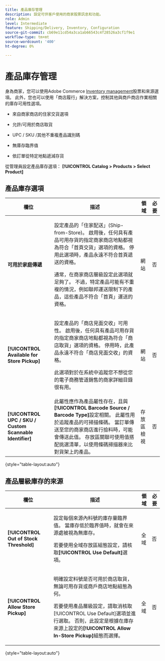 ```yaml
---
title: 產品庫存管理
description: 設定可供客戶使用的商家股票訊息和功能。
role: Admin
level: Intermediate
feature: Shipping/Delivery, Inventory, Configuration
source-git-commit: cb69e11cd54a3ca1ab66543c4f28526a3cf1f9e1
workflow-type: tm+mt
source-wordcount: '400'
ht-degree: 0%

---
```


# 產品庫存管理

身為商家，您可以使用Adobe Commerce [Inventory management](https://experienceleague.adobe.com/en/docs/commerce-admin/inventory/introduction)股票和來源選項。 此外，您也可以使用「商店履行」解決方案，控制其他與商戶商店作業相關的庫存可用性選項。

- 來自商家商店的住家交貨選項

- 允許/可用於商店取貨

- UPC / SKU /其他不重複產品識別碼

- 無庫存臨界值

- 依訂單從特定地點遞減存貨

從管理員設定產品庫存選項： **[!UICONTROL Catalog > Products > Select Product]**

## **產品庫存選項**

| **欄位** | **描述** | **領域** | **必要** |
|----------------------------------------------------------|-----------------------------------------------------------------------------------------------------------------------------------------------------------------------------------------------------------------------------------------------------------------------------------------------------------------------------------------------------------------------------------------------------------------------------------------------------------------------------------------------------------------------------------------------------------|------------|--------------|
| **可用於家庭傳遞** | <p>設定產品的「住家配送」(Ship-from-Store)。 啟用後，任何具有產品可用存貨的指定商家商店地點都視為符合「首頁交貨」選項的資格。 停用此選項時，產品永遠不符合首頁遞送的資格。</p>通常，在商家商店層級設定此選項就足夠了。 不過，特定產品可能有不重複的情況，例如聯邦運送限制下的產品，這些產品不符合「首頁」運送的資格。</p> | 網站 | 否 |
| **[!UICONTROL Available for Store Pickup]** | <p>設定產品的「商店見面交收」可用性。 啟用後，任何具有產品可用存貨的指定商家商店地點都視為符合「商店取貨」選項的資格。 停用時，此產品永遠不符合「商店見面交收」的資格。</p><p>此選項對於在系統中追蹤您不想從您的電子商務管道銷售的商家詳細目錄很有用。</p> | 網站 | 否 |
| **[!UICONTROL UPC / SKU / Custom Scannable Identifier]** | 此屬性應作為產品屬性存在，且與&#x200B;**[!UICONTROL Barcode Source / Barcode Type]**&#x200B;設定相關。 此屬性用於追蹤產品的可掃描條碼。 當訂單傳送至您的商家商店進行撿料時，可能會傳送此值。 存放區關聯可使用值搭配挑選清單，以使用條碼掃描器來比對貨架上的產品。 | 存放區檢視 | 否 |

{style="table-layout:auto"}

## 產品層級庫存的來源

| **欄位** | **描述** | **領域** | **必要** |
|-----------------------------------------|---------------------------------------------------------------------------------------------------------------------------------------------------------------------------------------------------------------------------------------------------------------------------------------------------------------------------------------------------------------------------------------------------------|-----------|--------------|
| **[!UICONTROL Out of Stock Threshold]** | <p>設定每個來源內料號的庫存量臨界值。 當庫存低於臨界值時，就會在來源處被視為無庫存。</p><p>若要使用全域存放區組態設定，請核取&#x200B;**[!UICONTROL Use Default]**&#x200B;選項。</p> | 全域 | 否 |
| **[!UICONTROL Allow Store Pickup]** | <p>明確設定料號是否可用於商店取貨，無論可用存貨或商戶商店地點組態為何。</p><p>若要使用產品層級設定，請取消核取[!UICONTROL Use Default]選項並進行選取。 否則，此設定是根據在庫存來源上設定的&#x200B;**[!UICONTROL Allow In-Store Pickup]**&#x200B;組態而選擇。</p> | 全域 | 否 |

{style="table-layout:auto"}


